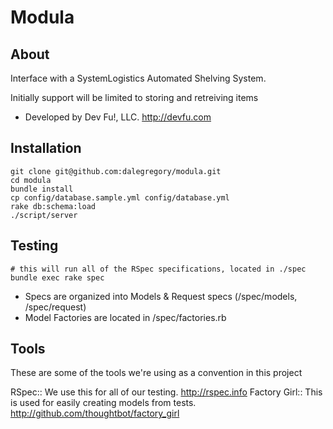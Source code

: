 Modula
======

About
-----
Interface with a SystemLogistics Automated Shelving System.

Initially support will be limited to storing and retreiving items

* Developed by Dev Fu!, LLC.  http://devfu.com

Installation
------------

    git clone git@github.com:dalegregory/modula.git
    cd modula
    bundle install
    cp config/database.sample.yml config/database.yml
    rake db:schema:load
    ./script/server

Testing
-------

    # this will run all of the RSpec specifications, located in ./spec
    bundle exec rake spec

* Specs are organized into Models & Request specs (/spec/models, /spec/request)
* Model Factories are located in /spec/factories.rb

Tools
-----

These are some of the tools we're using as a convention in this project

RSpec:: We use this for all of our testing.  http://rspec.info
Factory Girl:: This is used for easily creating models from tests.  http://github.com/thoughtbot/factory_girl
